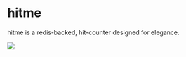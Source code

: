 hitme
=====

hitme is a redis-backed, hit-counter designed for elegance.

<img src="http://ryanseys-hitme.nodejitsu.com/images/img.svg" />
